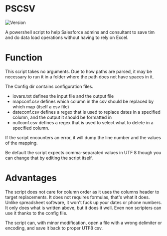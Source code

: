 # PSCSV
![Version](https://img.shields.io/badge/Version-1.1-blue.svg)

A powershell script to help Salesforce admins and consultant to save tim and do data load operations without having to rely on Excel.

# Function

This script takes no arguments. Due to how paths are parsed, it may be necessary to run it in a folder where the path does not have spaces in it.

The Config dir contains configuration files.

* iovars.txt defines the input file and the output file
* mapconf.csv defines which column in the csv should be replaced by which map (itself a csv file)
* dateconf.csv defines a regex that is used to replace dates in a specified column, and the output it should be formatted in
* nullconf.csv defines a regex that is used to select what to delete in a specified column.

If the script encounters an error, it will dump the line number and the values of the mapping.

Be default the script expects comma-separated values in UTF 8 though you can change that by editing the script itself.

# Advantages

The script does not care for column order as it uses the columns header to target replacements.
It does not requires formulas, that's what it does.
Unlike spreadsheet software, it won't fuck up your dates or phone numbers.
It only does what is written above, but it does it well.
Even non scripters can use it thanks to the config file.

The script can, with minor modification, open a file with a wrong delimiter or encoding, and save it back to proper UTF8 csv.

